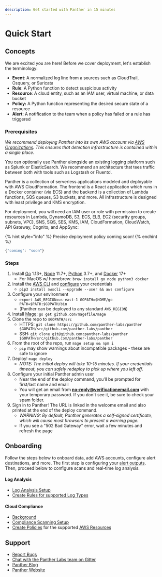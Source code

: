 ```yaml
---
description: Get started with Panther in 15 minutes
---
```


# Quick Start

## Concepts

We are excited you are here! Before we cover deployment, let's establish the terminology:

- **Event**: A normalized log line from a sources such as CloudTrail, Osquery, or Suricata
- **Rule**: A Python function to detect suspicious activity
- **Resource**: A cloud entity, such as an IAM user, virtual machine, or data bucket
- **Policy:** A Python function representing the desired secure state of a resource
- **Alert**: A notification to the team when a policy has failed or a rule has triggered

### Prerequisites

_We recommend deploying Panther into its own AWS account via_ [_AWS Organizations_](https://aws.amazon.com/blogs/security/how-to-use-aws-organizations-to-automate-end-to-end-account-creation/)_. This ensures that detection infrastructure is contained within a single place._

You can optionally use Panther alongside an existing logging platform such as Splunk or ElasticSearch. We recommend an architecture that tees traffic between both with tools such as Logstash or Fluentd.

Panther is a collection of serverless applications modeled and deployable with AWS CloudFormation. The frontend is a React application which runs in a Docker container \(via ECS\) and the backend is a collection of Lambda functions, SQS queues, S3 buckets, and more. All infrastructure is designed with least privilege and KMS encryption.

For deployment, you will need an IAM user or role with permission to create resources in Lambda, DynamoDB, S3, ECS, ELB, EC2 \(security groups, subnets, VPC\), SNS, SQS, SES, KMS, IAM, CloudFormation, CloudWatch, API Gateway, Cognito, and AppSync:

{% hint style="info" %}
Precise deployment policy coming soon!
{% endhint %}

```javascript
{"coming": "soon"}
```

### Steps

1. Install [Go](https://golang.org/doc/install#install) 1.13+, [Node](https://nodejs.org/en/download/) 11.7+, [Python](https://www.python.org/downloads/) 3.7+, and [Docker](https://docs.docker.com/install/) 17+
   - For MacOS w/ homebrew: `brew install go node python3 docker`
2. Install the [AWS CLI](https://docs.aws.amazon.com/cli/latest/userguide/install-cliv1.html) and [configure](https://docs.aws.amazon.com/cli/latest/userguide/cli-chap-configure.html) your credentials
   - `pip3 install awscli --upgrade --user && aws configure`
3. Configure your environment
   - `export AWS_REGION=us-east-1 GOPATH=$HOME/go PATH=$PATH:$GOPATH/bin`
   - \(Panther can be deployed to any standard `AWS_REGION`\)
4. Install [Mage](https://magefile.org/#installation): `go get github.com/magefile/mage`
5. Clone the repo to `$GOPATH/src`
   - HTTPS: `git clone https://github.com/panther-labs/panther $GOPATH/src/github.com/panther-labs/panther`
   - SSH: `git clone git@github.com:panther-labs/panther $GOPATH/src/github.com/panther-labs/panther`
6. From the root of the repo, run `mage setup && npm i`
   - `pip` may show warnings about incompatible packages - these are safe to ignore
7. Deploy! `mage deploy`
   - _NOTE: The initial deploy will take 10-15 minutes. If your credentials timeout, you can safely redeploy to pick up where you left off._
8. Configure your initial Panther admin user
   - Near the end of the deploy command, you'll be prompted for first/last name and email
   - You will get an email from [**no-reply@verificationemail.com**](mailto:no-reply@verificationemail.com) with your temporary password. If you don't see it, be sure to check your spam folder.
9. Sign in to Panther! The URL is linked in the welcome email and also printed at the end of the deploy command.
   - _WARNING: By default, Panther generates a self-signed certificate, which will cause most browsers to present a warning page._
   - If you see a "502 Bad Gateway" error, wait a few minutes and refresh the page

## Onboarding

Follow the steps below to onboard data, add AWS accounts, configure alert destinations, and more. The first step is configuring your [alert outputs](destinations/alert-setup/). Then, proceed below to configure scans and real-time log analysis.

#### Log Analysis

- [Log Analysis Setup](log-analysis/log-processing/)
- [Create Rules for supported Log Types](log-analysis/rules/)

#### Cloud Compliance

- [Background](policies/compliance-background.md)
- [Compliance Scanning Setup](policies/scanning/)
- [Create Policies](policies/compliance-background.md) for the supported [AWS Resources](policies/resources/)

## **Support**

- [Report Bugs](https://github.com/panther-labs/panther/issues)
- [Chat with the Panther Labs team on Gitter](https://gitter.im/runpanther/community)
- [Panther Blog](https://blog.runpanther.io/)
- [Panther Website](https://runpanther.io/)
